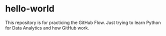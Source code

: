 # hello-world
This repository is for practicing the GitHub Flow.
Just trying to learn Python for Data Analytics and how GitHub work.
